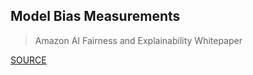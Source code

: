 ## Model Bias Measurements

> Amazon AI Fairness and Explainability Whitepaper

[SOURCE](https://pages.awscloud.com/rs/112-TZM-766/images/Amazon.AI.Fairness.and.Explainability.Whitepaper.pdf)
